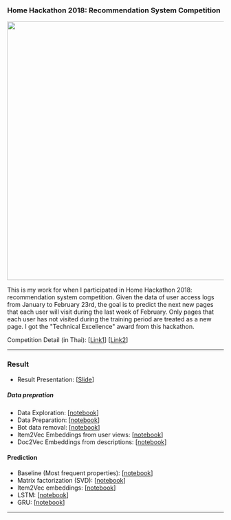 ### Home Hackathon 2018: Recommendation System Competition

<img src="https://www.homedottech.com/wp-content/uploads/2019/08/Hackathon-landscape-20180530-01-2-1-1024x576.jpg" width="600">

This is my work for when I participated in Home Hackathon 2018: recommendation system competition. Given the data of user access logs from January to February 23rd, the goal is to predict the next new pages that each user will visit during the last week of February. Only pages that each user has not visited during the training period are treated as a new page. I got the "Technical Excellence" award from this hackathon.

Competition Detail (in Thai): [[Link1](https://www.homedottech.com/homehackathon-2018/)] [[Link2](https://www.homedottech.com/%E0%B8%9B%E0%B8%A3%E0%B8%B0%E0%B8%81%E0%B8%B2%E0%B8%A8%E0%B8%9C%E0%B8%A5-home-hackathon-2018/)]

---

### Result
- Result Presentation: [[Slide](https://docs.google.com/presentation/d/1i2aegeND4znD5QESJROao_nGRO_cZPvW7DGtp-Lrv8Q/edit?usp=sharing)]

##### Data prepration
- Data Exploration: [[notebook](%5BExplore%5D%201.%20Overview.ipynb)]  
- Data Preparation: [[notebook](%5BClean%5D%201.%20Prepare%20data.ipynb)]  
- Bot data removal: [[notebook](%5BClean%5D%20Remove%20bot.ipynb)]  
- Item2Vec Embeddings from user views: [[notebook](%5B**Train%5D%20Item2Vec.ipynb)]  
- Doc2Vec Embeddings from descriptions: [[notebook](%5BTrain%5D%20Doc2Vec.ipynb)]  

#### Prediction
- Baseline (Most frequent properties): [[notebook](Naive%20most%20frequent.ipynb)]  
- Matrix factorization (SVD): [[notebook](Matrix%20Factorisation%20collaborative%20filtering.ipynb)]  
- Item2Vec embeddings: [[notebook](%5B**Train%5D%20Item2Vec.ipynb)]  
- LSTM: [[notebook](%5B*%20Train%5D%20LSTM%20Multiclass.ipynb)]  
- GRU: [[notebook](%5B**Train%5D%20Last%20GRU.ipynb)]  

---
